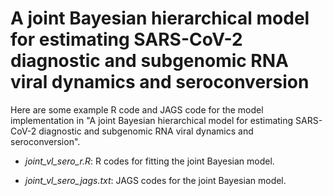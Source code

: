 # A joint Bayesian hierarchical model for estimating SARS-CoV-2 diagnostic and subgenomic RNA viral dynamics and seroconversion

Here are some example R code and JAGS code for the model implementation in "A joint Bayesian hierarchical model for estimating SARS-CoV-2 diagnostic and subgenomic RNA viral dynamics and seroconversion". 

- *joint_vl_sero_r.R*: R codes for fitting the joint Bayesian model. 

- *joint_vl_sero_jags.txt*: JAGS codes for the joint Bayesian model. 
